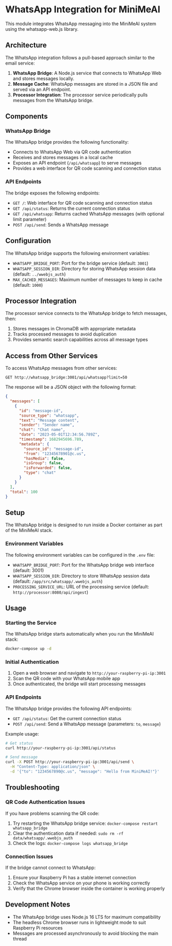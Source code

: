 # WhatsApp Integration for MiniMeAI

This module integrates WhatsApp messaging into the MiniMeAI system using the whatsapp-web.js library.

## Architecture

The WhatsApp integration follows a pull-based approach similar to the email service:

1. **WhatsApp Bridge**: A Node.js service that connects to WhatsApp Web and stores messages locally.
2. **Message Cache**: WhatsApp messages are stored in a JSON file and served via an API endpoint.
3. **Processor Integration**: The processor service periodically pulls messages from the WhatsApp bridge.

## Components

### WhatsApp Bridge

The WhatsApp bridge provides the following functionality:

- Connects to WhatsApp Web via QR code authentication
- Receives and stores messages in a local cache
- Exposes an API endpoint (`/api/whatsapp`) to serve messages
- Provides a web interface for QR code scanning and connection status

### API Endpoints

The bridge exposes the following endpoints:

- `GET /`: Web interface for QR code scanning and connection status
- `GET /api/status`: Returns the current connection status
- `GET /api/whatsapp`: Returns cached WhatsApp messages (with optional limit parameter)
- `POST /api/send`: Sends a WhatsApp message

## Configuration

The WhatsApp bridge supports the following environment variables:

- `WHATSAPP_BRIDGE_PORT`: Port for the bridge service (default: `3001`)
- `WHATSAPP_SESSION_DIR`: Directory for storing WhatsApp session data (default: `../wwebjs_auth`)
- `MAX_CACHED_MESSAGES`: Maximum number of messages to keep in cache (default: `1000`)

## Processor Integration

The processor service connects to the WhatsApp bridge to fetch messages, then:

1. Stores messages in ChromaDB with appropriate metadata
2. Tracks processed messages to avoid duplication
3. Provides semantic search capabilities across all message types

## Access from Other Services

To access WhatsApp messages from other services:

```
GET http://whatsapp_bridge:3001/api/whatsapp?limit=50
```

The response will be a JSON object with the following format:

```json
{
  "messages": [
    {
      "id": "message-id",
      "source_type": "whatsapp",
      "text": "Message content",
      "sender": "Sender name",
      "chat": "Chat name",
      "date": "2023-05-01T12:34:56.789Z",
      "timestamp": 1682945696.789,
      "metadata": {
        "source_id": "message-id",
        "from": "12345678901@c.us",
        "hasMedia": false,
        "isGroup": false,
        "isForwarded": false,
        "type": "chat"
      }
    }
  ],
  "total": 100
}
```

## Setup

The WhatsApp bridge is designed to run inside a Docker container as part of the MiniMeAI stack.

### Environment Variables

The following environment variables can be configured in the `.env` file:

- `WHATSAPP_BRIDGE_PORT`: Port for the WhatsApp bridge web interface (default: 3001)
- `WHATSAPP_SESSION_DIR`: Directory to store WhatsApp session data (default: `/app/src/whatsapp/.wwebjs_auth`)
- `PROCESSING_SERVICE_URL`: URL of the processing service (default: `http://processor:8080/api/ingest`)

## Usage

### Starting the Service

The WhatsApp bridge starts automatically when you run the MiniMeAI stack:

```bash
docker-compose up -d
```

### Initial Authentication

1. Open a web browser and navigate to `http://your-raspberry-pi-ip:3001`
2. Scan the QR code with your WhatsApp mobile app
3. Once authenticated, the bridge will start processing messages

### API Endpoints

The WhatsApp bridge provides the following API endpoints:

- `GET /api/status`: Get the current connection status
- `POST /api/send`: Send a WhatsApp message (parameters: `to`, `message`)

Example usage:

```bash
# Get status
curl http://your-raspberry-pi-ip:3001/api/status

# Send message
curl -X POST http://your-raspberry-pi-ip:3001/api/send \
  -H "Content-Type: application/json" \
  -d '{"to": "1234567890@c.us", "message": "Hello from MiniMeAI!"}'
```

## Troubleshooting

### QR Code Authentication Issues

If you have problems scanning the QR code:

1. Try restarting the WhatsApp bridge service: `docker-compose restart whatsapp_bridge`
2. Clear the authentication data if needed: `sudo rm -rf data/whatsapp/.wwebjs_auth`
3. Check the logs: `docker-compose logs whatsapp_bridge`

### Connection Issues

If the bridge cannot connect to WhatsApp:

1. Ensure your Raspberry Pi has a stable internet connection
2. Check the WhatsApp service on your phone is working correctly
3. Verify that the Chrome browser inside the container is working properly

## Development Notes

- The WhatsApp bridge uses Node.js 16 LTS for maximum compatibility
- The headless Chrome browser runs in lightweight mode to suit Raspberry Pi resources
- Messages are processed asynchronously to avoid blocking the main thread 